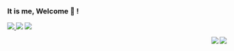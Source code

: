 ### It is me, Welcome 👋 ! 

<a href="https://www.linkedin.com/in/brunolnetto/"><img src="https://img.shields.io/badge/LinkedIn-0077B5?style=for-the-badge&logo=linkedin&logoColor=white" /> </a> <a maito="brunolnetto@gmail.com"> <img src="https://img.shields.io/badge/Gmail-D14836?style=for-the-badge&logo=gmail&logoColor=white" /> </a> <a href="https://stackoverflow.com/users/4904472/bruno-peixoto"><img src="https://img.shields.io/badge/Stack_Overflow-FE7A16?style=for-the-badge&logo=stack-overflow&logoColor=white" /></a>

<img  align=right src="https://github-readme-stats.vercel.app/api?username=brunolnetto&show_icons=true&include_all_commits=true&theme=transparent&show_owner=true">
<img  align=right src="https://github-readme-stats.vercel.app/api/top-langs/?username=brunolnetto&layout=compact&theme=transparent">



